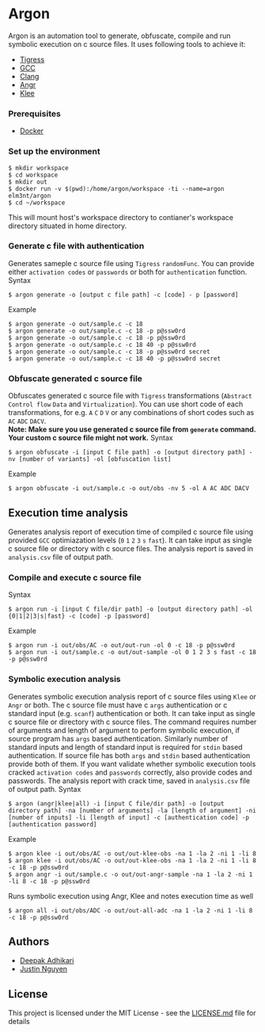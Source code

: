 # Argon

Argon is an automation tool to generate, obfuscate, compile and run symbolic execution on c source files. It uses following tools to achieve it:
* [Tigress](http://tigress.cs.arizona.edu/)
* [GCC](https://gcc.gnu.org/)
* [Clang](https://clang.llvm.org/)
* [Angr](http://angr.io/)
* [Klee](https://github.com/klee/)


### Prerequisites

* [Docker](https://www.docker.com/)


### Set up the environment
```
$ mkdir workspace
$ cd workspace
$ mkdir out
$ docker run -v $(pwd):/home/argon/workspace -ti --name=argon elm3nt/argon
$ cd ~/workspace
```
This will mount host's workspace directory to contianer's workspace directory situated in home directory.


### Generate c file with authentication
Generates sameple c source file using `Tigress` `randomFunc`. You can provide either `activation codes` or `passwords` or both for `authentication` function.
Syntax
```
$ argon generate -o [output c file path] -c [code] - p [password]
```
Example
```
$ argon generate -o out/sample.c -c 18
$ argon generate -o out/sample.c -c 18 -p p@ssw0rd
$ argon generate -o out/sample.c -c 18 -p p@ssw0rd
$ argon generate -o out/sample.c -c 18 40 -p p@ssw0rd
$ argon generate -o out/sample.c -c 18 -p p@ssw0rd secret
$ argon generate -o out/sample.c -c 18 40 -p p@ssw0rd secret
```

### Obfuscate generated c source file
Obfuscates generated c source file with `Tigress` transformations (`Abstract` `Control flow` `Data` and `Virtualization`). You can use short code of each transformations, for e.g. `A` `C` `D` `V` or any combinations of short codes such as `AC` `ADC` `DACV`.  
**Note: Make sure you use generated c source file from `generate` command. Your custom c source file might not work.**
Syntax
```
$ argon obfuscate -i [input C file path] -o [output directory path] -nv [number of variants] -ol [obfuscation list]
```
Example
```
$ argon obfuscate -i out/sample.c -o out/obs -nv 5 -ol A AC ADC DACV
```

## Execution time analysis
Generates analysis report of execution time of compiled c source file using provided `GCC` optimiazation levels (`0` `1` `2` `3` `s` `fast`). It can take input as single c source file or directory with c source files. The analysis report is saved in `analysis.csv` file of output path.

### Compile and execute c source file 
Syntax
```
$ argon run -i [input C file/dir path] -o [output directory path] -ol {0|1|2|3|s|fast} -c [code] -p [password]
```
Example
```
$ argon run -i out/obs/AC -o out/out-run -ol 0 -c 18 -p p@ssw0rd
$ argon run -i out/sample.c -o out/out-sample -ol 0 1 2 3 s fast -c 18 -p p@ssw0rd
```

### Symbolic execution analysis
Generates symbolic execution analysis report of c source files using `Klee` or `Angr` or both. The c source file must have c `args` authentication or c standard input (e.g. `scanf`) authentication or both.  It can take input as single c source file or directory with c source files. The command requires number of arguments and length of argument to perform symbolic execution, if source program has `args` based authentication. Similarly number of standard inputs and length of standard input is required for `stdin` based authentication. If source file has both `args` and `stdin` based authentication provide both of them. If you want validate whether symbolic execution tools cracked `activation codes` and `passwords` correctly, also provide codes and passwords. The analysis report with crack time,  saved in `analysis.csv` file of output path.
Syntax
```
$ argon (angr|klee|all) -i [input C file/dir path] -o [output directory path] -na [number of arguments] -la [length of argument] -ni [number of inputs] -li [length of input] -c [authentication code] -p [authentication password]
```
Example
```
$ argon klee -i out/obs/AC -o out/out-klee-obs -na 1 -la 2 -ni 1 -li 8
$ argon klee -i out/obs/AC -o out/out-klee-obs -na 1 -la 2 -ni 1 -li 8 -c 18 -p p@ssw0rd
$ argon angr -i out/sample.c -o out/out-angr-sample -na 1 -la 2 -ni 1 -li 8 -c 18 -p p@ssw0rd

```
Runs symbolic execution using Angr, Klee and notes execution time as well
```
$ argon all -i out/obs/ADC -o out/out-all-adc -na 1 -la 2 -ni 1 -li 8 -c 18 -p p@ssw0rd
```

## Authors

* [Deepak Adhikari](https://github.com/deepsadhi)
* [Justin Nguyen](https://github.com/Thienx99)


## License

This project is licensed under the MIT License - see the [LICENSE.md](LICENSE.md) file for details
